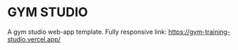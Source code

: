 # GYM STUDIO
  A gym studio web-app template. Fully responsive
  link: https://gym-training-studio.vercel.app/
